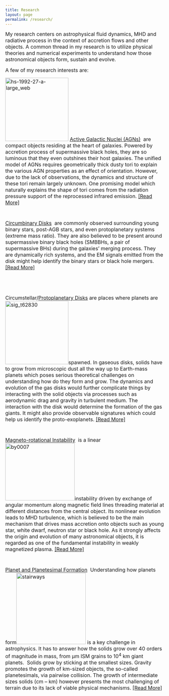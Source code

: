 ```yaml
---
title: Research
layout: page
permalink: /research/
---
```

<span style="font-size: 12pt;">My research centers on astrophysical fluid dynamics, MHD and radiative process in the context of accretion flows and other objects. A common thread in my research is to utilize physical theories and numerical experiments to understand how those astronomical objects form, sustain and evolve.</span>

<span style="font-size: 12pt;">A few of my research interests are:</span>

<span style="font-size: 12pt;"><a href="http://jimingshi.us/research/agn_torus/"><img class="alignright wp-image-34" src="http://jimingshi.us/wp-content/uploads/2016/10/hs-1992-27-a-large_web-150x150.jpg" alt="hs-1992-27-a-large_web" width="200" height="200" /></a> <a href="http://jimingshi.us/main-page/research/agn_torus/">Active Galactic Nuclei (AGNs)</a>  are compact objects residing at the heart of galaxies. Powered by accretion process of supermassive black holes, they are so luminous that they even outshines their host galaxies. The unified model of AGNs requires geometrically thick dusty tori to explain the various AGN properties as an effect of orientation. However, due to the lack of observations, the dynamics and structure of these tori remain largely unknown. One promising model which naturally explains the shape of tori comes from the radiation pressure support of the reprocessed infrared emission. <a href="http://jimingshi.us/main-page/research/agn_torus">[Read More]</a><br /> </span>

&nbsp;

<div style="float: right; margin-left: 15px;">
</div>

<span style="font-size: 12pt;"><a href="http://jimingshi.us/main-page/research/circumbinary">Circumbinary Disks</a>  are commonly observed surrounding young binary stars, post-AGB stars, and even protoplanetary systems (extreme mass ratio). They are also believed to be present around supermassive binary black holes (SMBBHs, a pair of supermassive BHs) during the galaxies&#8217; merging process. They are dynamically rich systems, and the EM signals emitted from the disk might help identify the binary stars or black hole mergers.<a href="http://jimingshi.us/main-page/research/circumbinary"> [Read More]</a></span>

&nbsp;

&nbsp;

<span style="font-size: 12pt;">Circumstellar/<a href="http://jimingshi.us/main-page/research/ppd">Protoplanetary Disks</a> are places where planets are <a href="http://jimingshi.us/main-page/research/ppd"><img class="wp-image-117 alignright" src="http://jimingshi.us/wp-content/uploads/2016/10/sig_t62830-e1475503509991-300x300.png" alt="sig_t62830" width="200" height="200" srcset="http://jimingshi.us/wp-content/uploads/2016/10/sig_t62830-e1475503509991-300x300.png 300w, http://jimingshi.us/wp-content/uploads/2016/10/sig_t62830-e1475503509991-150x150.png 150w, http://jimingshi.us/wp-content/uploads/2016/10/sig_t62830-e1475503509991.png 534w" sizes="(max-width: 200px) 100vw, 200px" /></a>spawned. In gaseous disks, solids have to grow from microscopic dust all the way up to Earth-mass planets which poses serious theoretical challenges on understanding how do they form and grow. The dynamics and evolution of the gas disks would further complicate things by interacting with the solid objects via processes such as aerodynamic drag and gravity in turbulent medium. The interaction with the disk would determine the formation of the gas giants. It might also provide observable signatures which could help us identify the proto-exoplanets. <a href="http://jimingshi.us/main-page/research/ppd">[Read More]</a><br /> </span>

&nbsp;

<span style="font-size: 12pt;"><a href="http://jimingshi.us/main-page/research/mri">Magneto-rotational Instability</a>  is a linear <a href="http://jimingshi.us/main-page/research/mri"><img class="alignright wp-image-127" src="http://jimingshi.us/wp-content/uploads/2016/10/By0007-e1475507338766-300x246.png" alt="by0007" width="220" height="181" srcset="http://jimingshi.us/wp-content/uploads/2016/10/By0007-e1475507338766-300x246.png 300w, http://jimingshi.us/wp-content/uploads/2016/10/By0007-e1475507338766-768x630.png 768w, http://jimingshi.us/wp-content/uploads/2016/10/By0007-e1475507338766.png 853w" sizes="(max-width: 220px) 100vw, 220px" /></a>instability driven by exchange of angular momentum along magnetic field lines threading material at different distances from the central object. Its nonlinear evolution leads to MHD turbulence, which is believed to be the main mechanism that drives mass accretion onto objects such as young star, white dwarf, neutron star or black hole. As it strongly affects the origin and evolution of many astronomical objects, it is regarded as one of the fundamental instability in weakly magnetized plasma. <a href="http://jimingshi.us/main-page/research/mri">[Read More]</a> </span>

&nbsp;

<span style="font-size: 12pt;"><a href="http://jimingshi.us/main-page/research/planet">Planet and Planetesimal Formation</a>  Understanding how planets form<a href="http://jimingshi.us/main-page/research/planet"><img class="alignright wp-image-134" src="http://jimingshi.us/wp-content/uploads/2016/10/stairways-e1475514908630-293x300.png" alt="stairways" width="220" height="225" srcset="http://jimingshi.us/wp-content/uploads/2016/10/stairways-e1475514908630-293x300.png 293w, http://jimingshi.us/wp-content/uploads/2016/10/stairways-e1475514908630-768x787.png 768w, http://jimingshi.us/wp-content/uploads/2016/10/stairways-e1475514908630.png 774w" sizes="(max-width: 220px) 100vw, 220px" /></a> is a key challenge in astrophysics. It has to answer how the solids grow over 40 orders of magnitude in mass, from μm ISM grains to 10<sup>4</sup> km giant planets.  Solids grow by sticking at the smallest sizes. Gravity promotes the growth of km-sized objects, the so-called planetesimals, via pairwise collision. The growth of intermediate sizes solids (cm – km) however presents the most challenging of terrain due to its lack of viable physical mechanisms. <a href="http://jimingshi.us/main-page/research/planet">[Read More]</a></span>
